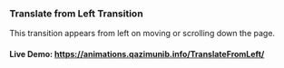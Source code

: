 ### Translate from Left Transition
This transition appears from left on moving or scrolling down the page.
#### Live Demo: https://animations.qazimunib.info/TranslateFromLeft/
